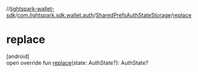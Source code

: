 //[lightspark-wallet-sdk](../../../index.md)/[com.lightspark.sdk.wallet.auth](../index.md)/[SharedPrefsAuthStateStorage](index.md)/[replace](replace.md)

# replace

[android]\
open override fun [replace](replace.md)(state: AuthState?): AuthState?
